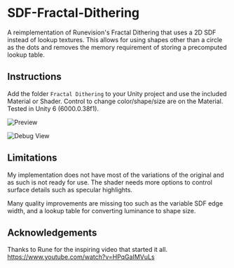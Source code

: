 # SDF-Fractal-Dithering
A reimplementation of Runevision's Fractal Dithering that uses a 2D SDF instead of lookup textures. This allows for using shapes other than a circle as the dots and removes the memory requirement of storing a precomputed lookup table.

## Instructions
Add the folder `Fractal Dithering` to your Unity project and use the included Material or Shader. Control to change color/shape/size are on the Material. Tested in Unity 6 (6000.0.38f1).

![Preview](https://github.com/mattdevv/SDF-Fractal-Dithering/blob/main/Images/shapes.png?raw=true)

![Debug View](https://github.com/mattdevv/SDF-Fractal-Dithering/blob/main/Images/debug.png?raw=true)

## Limitations
My implementation does not have most of the variations of the original and as such is not ready for use. The shader needs more options to control surface details such as specular highlights.

Many quality improvements are missing too such as the variable SDF edge width, and a lookup table for converting luminance to shape size.

## Acknowledgements
Thanks to Rune for the inspiring video that started it all. https://www.youtube.com/watch?v=HPqGaIMVuLs
